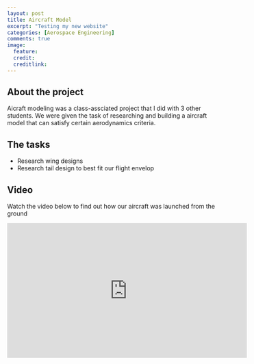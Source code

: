 ```yaml
---
layout: post
title: Aircraft Model
excerpt: "Testing my new website"
categories: [Aerospace Engineering]
comments: true
image:
  feature:
  credit:
  creditlink:
---
```

<h2> About the project </h2>
<p>
Aicraft modeling was a class-assciated project that I did with 3 other students. We were given the task of
researching and building a aircraft model that can satisfy certain aerodynamics criteria.
</p>

<h2> The tasks</h2>
<ul>
  <li>Research wing designs</li>
  <li>Research tail design to best fit our flight envelop</li>
</ul>

<h2>Video</h2>
<p>Watch the video below to find out how our aircraft was launched from the ground</p>
<div style="background:#f2f7f7">
  <iframe width="560" height="315" src="https://www.youtube.com/embed/akVvM-yCVJY" frameborder="0" allowfullscreen></iframe>
</div>
